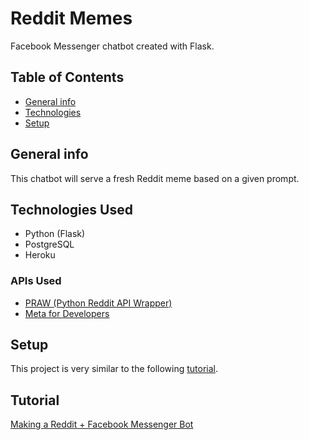 # Reddit Memes

Facebook Messenger chatbot created with Flask.

## Table of Contents
* [General info](#general-info)
* [Technologies](#technologies)
* [Setup](#setup)

## General info
This chatbot will serve a fresh Reddit meme based on a given prompt.

## Technologies Used
* Python (Flask)
* PostgreSQL
* Heroku

### APIs Used
* [PRAW (Python Reddit API Wrapper)](https://praw.readthedocs.io/en/stable/)
* [Meta for Developers](https://developers.facebook.com/apps/)

## Setup
This project is very similar to the following [tutorial](#tutorial).

## Tutorial
[Making a Reddit + Facebook Messenger Bot](https://yasoob.me/2017/04/13/making-a-reddit-facebook-messenger-bot/)